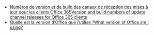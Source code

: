 - [<span data-ttu-id="28014-101">Numéros de version et de build des canaux de réception des mises à jour pour les clients Office 365</span><span class="sxs-lookup"><span data-stu-id="28014-101">Version and build numbers of update channel releases for Office 365 clients</span></span>](/officeupdates/update-history-office365-proplus-by-date)
- [<span data-ttu-id="28014-102">Quelle est la version d’Office que j’utilise ?</span><span class="sxs-lookup"><span data-stu-id="28014-102">What version of Office am I using?</span></span>](https://support.office.com/article/about-office-what-version-of-office-am-i-using-932788b8-a3ce-44bf-bb09-e334518b8b19)